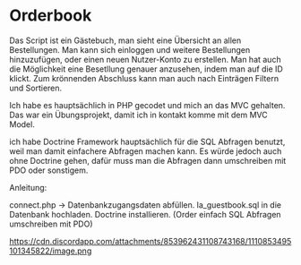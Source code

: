 # Orderbook
Das Script ist ein Gästebuch, man sieht eine Übersicht an allen Bestellungen. Man kann sich einloggen und weitere Bestellungen hinzuzufügen, oder einen neuen Nutzer-Konto zu erstellen. Man hat auch die Möglichkeit eine Besetllung genauer anzusehen, indem man auf die ID klickt. Zum krönnenden Abschluss kann man auch nach Einträgen Filtern und Sortieren.

Ich habe es hauptsächlich in PHP gecodet und mich an das MVC gehalten. Das war ein Übungsprojekt, damit ich in kontakt komme mit dem MVC Model.

ich habe Doctrine Framework hauptsächlich für die SQL Abfragen benutzt, weil man damit einfachere Abfragen machen kann. Es würde jedoch auch ohne Doctrine gehen, dafür muss man die Abfragen dann umschreiben mit PDO oder sonstigem.

Anleitung:

connect.php -> Datenbankzugangsdaten abfüllen.
la_guestbook.sql in die Datenbank hochladen.
Doctrine installieren. (Order einfach SQL Abfragen umschreiben mit PDO)

https://cdn.discordapp.com/attachments/853962431108743168/1110853495101345822/image.png
